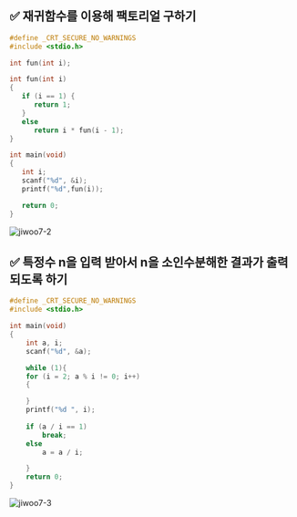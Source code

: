 ## ✅ 재귀함수를 이용해 팩토리얼 구하기
```C 
#define _CRT_SECURE_NO_WARNINGS
#include <stdio.h>

int fun(int i);

int fun(int i) 
{
   if (i == 1) {
      return 1;
   }
   else
      return i * fun(i - 1);
}

int main(void)
{
   int i;
   scanf("%d", &i);
   printf("%d",fun(i));

   return 0;
}
```
![jiwoo7-2](https://user-images.githubusercontent.com/81032690/124269570-00254b00-db76-11eb-8099-4c42b7cfbc15.png)

## ✅ 특정수 n을 입력 받아서 n을 소인수분해한 결과가 출력되도록 하기
```C
#define _CRT_SECURE_NO_WARNINGS
#include <stdio.h>

int main(void) 
{
	int a, i;
	scanf("%d", &a);

	while (1){
	for (i = 2; a % i != 0; i++) 
	{

	}
	printf("%d ", i);
	
	if (a / i == 1)
		break;
	else
		a = a / i;

	}
	return 0;
}
```
![jiwoo7-3](https://user-images.githubusercontent.com/81032690/124269631-16cba200-db76-11eb-8ef8-d0c27db9e0ef.png)

